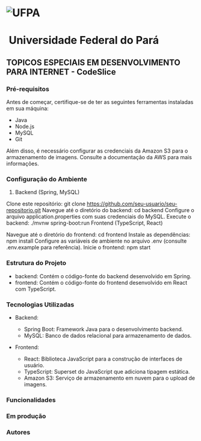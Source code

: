 #  ![UFPA](https://encrypted-tbn0.gstatic.com/images?q=tbn:ANd9GcQDyOqG3iMuzdu5X_KpvPiBXGXQ1I-LtBEgEQ&usqp=CAU)
# &nbsp;__Universidade Federal do Pará__
## TOPICOS ESPECIAIS EM DESENVOLVIMENTO PARA INTERNET - CodeSlice
### Pré-requisitos
Antes de começar, certifique-se de ter as seguintes ferramentas instaladas em sua máquina:

- Java
- Node.js
- MySQL
- Git
  
Além disso, é necessário configurar as credenciais da Amazon S3 para o armazenamento de imagens. Consulte a documentação da AWS para mais informações.

### Configuração do Ambiente

1. Backend (Spring, MySQL)

Clone este repositório: git clone https://github.com/seu-usuario/seu-repositorio.git
Navegue até o diretório do backend: cd backend
Configure o arquivo application.properties com suas credenciais do MySQL.
Execute o backend: ./mvnw spring-boot:run
Frontend (TypeScript, React)

Navegue até o diretório do frontend: cd frontend
Instale as dependências: npm install
Configure as variáveis de ambiente no arquivo .env (consulte .env.example para referência).
Inicie o frontend: npm start

### Estrutura do Projeto

- backend: Contém o código-fonte do backend desenvolvido em Spring.
- frontend: Contém o código-fonte do frontend desenvolvido em React com TypeScript.

### Tecnologias Utilizadas

- Backend:
  - Spring Boot: Framework Java para o desenvolvimento backend.
  - MySQL: Banco de dados relacional para armazenamento de dados.
  
- Frontend:
  - React: Biblioteca JavaScript para a construção de interfaces de usuário.
  - TypeScript: Superset do JavaScript que adiciona tipagem estática.
  - Amazon S3: Serviço de armazenamento em nuvem para o upload de imagens.
  
### Funcionalidades

### Em produção

### Autores
